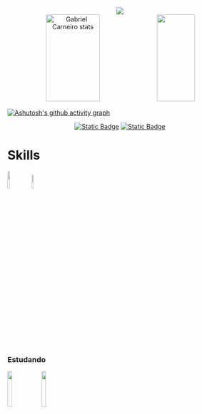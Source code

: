 <div align="center">
  <img src="https://capsule-render.vercel.app/api?type=cylinder&color=0:00072D,100:2A9DF4&height=150&section=header&text=I’m%20Gabriel&animation=blinking&fontSize=90&fontColor=D0EFFF"/>
</div>
<div align="center">
  <img width="49%" height="195px" src="https://github-readme-stats.vercel.app/api?username=GabeMike52&show_icons=true&count_private=true&hide_border=true&title_color=1167B1&icon_color=1167B1&text_color=c9d1d9&bg_color=0d1117"alt="Gabriel Carneiro stats" />
  <img width="41%" height="195px" src="https://github-readme-stats.vercel.app/api/top-langs/?username=GabeMike52&layout=compact&hide_border=true&title_color=1167B1&text_color=1167B1&bg_color=0d1117"/>
</div>

[![Ashutosh's github activity graph](https://github-readme-activity-graph.vercel.app/graph?username=GabeMike52&bg_color=0d1117&color=223BC9&line=067FD0&point=A3C5F1&area=true&hide_border=true)](https://github.com/ashutosh00710/github-readme-activity-graph)

<div align="center">
  <a href="https://www.instagram.com/gabmcarneiro/" target="_blank"><img alt="Static Badge" src="https://img.shields.io/badge/Instagram-%23191970?style=for-the-badge&logo=instagram&logoColor=aliceblue"></a>
  <a href="https://www.linkedin.com/in/gabriel-miqueias-carneiro-13464a226/" target="_blank"><img alt="Static Badge" src="https://img.shields.io/badge/LinkedIn-%23191970?style=for-the-badge&logo=LinkedIn&logoColor=aliceblue"></a>
</div>

<h1>Skills</h1>
<div>
  <img width="10%" src="https://img.shields.io/badge/HTML5-E34F26?style=for-the-badge&logo=html5&logoColor=white">
  <img width="8.9%" src="https://img.shields.io/badge/CSS3-1572B6?style=for-the-badge&logo=css3&logoColor=white">
<br>
<h3>Estudando</h3>
	<img width="14.3%" src="https://img.shields.io/badge/JavaScript-F7DF1E?style=for-the-badge&logo=javascript&logoColor=black">
  <img width="14.3%" src="https://img.shields.io/badge/TypeScript-007ACC?style=for-the-badge&logo=typescript&logoColor=white">
</div>
